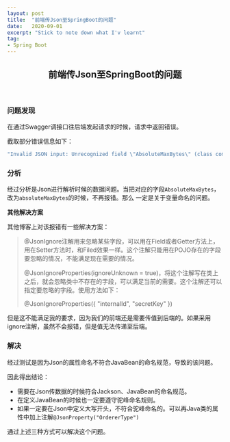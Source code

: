 ```yaml
---
layout: post
title:  "前端传Json至SpringBoot的问题"
date:   2020-09-01
excerpt: "Stick to note down what I'v learnt"
tag:
- Spring Boot
---
```


<center><H2><b>前端传Json至SpringBoot的问题</b></H2></center><br>

### 问题发现

在通过Swagger调接口往后端发起请求的时候，请求中返回错误。

截取部分错误信息如下：

```java
"Invalid JSON input: Unrecognized field \"AbsoluteMaxBytes\" (class com.cgs.fabric.domain.ChannelConfig), not marked as ignorable; nested exception is com.fasterxml.jackson.databind.exc.UnrecognizedPropertyException:
```

### 分析

经过分析是Json进行解析时候的数据问题。当把对应的字段`AbsoluteMaxBytes`，改为`absoluteMaxBytes`的时候，不再报错。那么 一定是关于变量命名的问题。



**其他解决方案** 

其他博客上对该报错有一些解决方案：

>@JsonIgnore注解用来忽略某些字段，可以用在Field或者Getter方法上，用在Setter方法时，和Filed效果一样。这个注解只能用在POJO存在的字段要忽略的情况，不能满足现在需要的情况。
>
>@JsonIgnoreProperties(ignoreUnknown = true)，将这个注解写在类上之后，就会忽略类中不存在的字段，可以满足当前的需要。这个注解还可以指定要忽略的字段。使用方法如下：
>
>@JsonIgnoreProperties({ "internalId", "secretKey" })

但是这不能满足我的要求，因为我们的前端还是需要传值到后端的。如果采用ignore注解，虽然不会报错，但是值无法传递至后端。

### 解决

经过测试是因为Json的属性命名不符合JavaBean的命名规范，导致的该问题。

因此得出结论：

+ 需要在Json传数据的时候符合Jackson、JavaBean的命名规范。
+ 在定义JavaBean的时候也一定要遵守驼峰命名规则。
+ 如果一定要在Json中定义大写开头，不符合驼峰命名的。可以再Java类的属性中加上注解`@JsonProperty("OrdererType")`

通过上述三种方式可以解决这个问题。